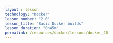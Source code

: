 ```yaml
---
layout : lesson
technology: "Docker"
lesson_number: "2.0"
lesson_title: "Basic Docker builds"
lesson_duration: "0h45m"
permalink: /resources/docker/lessons/docker_20
---
```

